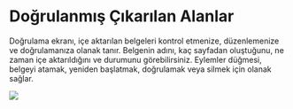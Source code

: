 # Doğrulanmış Çıkarılan Alanlar

Doğrulama ekranı, içe aktarılan belgeleri kontrol etmenize, düzenlemenize ve doğrulamanıza olanak tanır. Belgenin adını, kaç sayfadan oluştuğunu, ne zaman içe aktarıldığını ve durumunu görebilirsiniz. Eylemler düğmesi, belgeyi atamak, yeniden başlatmak, doğrulamak veya silmek için olanak sağlar.

![](https://lh7-us.googleusercontent.com/Qsuq276tKp5GdkYv3Jfcjqske-IBpS-KqAtYf4q5mwEy6SFbsl9hC4oC94m8jwgnAOmTT7uHn2RPen-rXLo6q0ya7tHsJxjr0dbBeLDx6dAnjF6B0czSDQJxdDhx-E7OZD6MFZh-237jAfPrgQF0wGQ)
